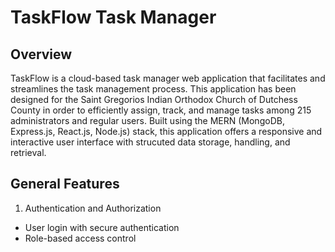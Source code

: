 # TaskFlow Task Manager
## Overview
TaskFlow is a cloud-based task manager web application that facilitates and streamlines the task management process. This application has been designed for the Saint Gregorios Indian Orthodox Church of Dutchess County in order to efficiently assign, track, and manage tasks among 215 administrators and regular users. Built using the MERN (MongoDB, Express.js, React.js, Node.js) stack, this application offers a responsive and interactive user interface with strucuted data storage, handling, and retrieval.

## General Features
1. Authentication and Authorization
* User login with secure authentication
* Role-based access control
